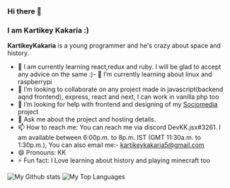 ### Hi there 👋
### I am Kartikey Kakaria :)


<!-- ### 🔭 I am currently learning node.js and mongob. I will be glad to accept any advice on the same :)

### If you want to know more about the current project or future projects reach me on discord DevKK.php#3261
### If you are looking for help for any project in plain js or php you can contact me on discord i will be glad to help

### I am available between 6:00p.m. to 8p.m. IST (GMT 11:30a.m. to 1:30p.m.) -->



**KartikeyKakaria** is a young programmer and he's crazy about space and history.

- 🔭 I am currently learning react,redux and ruby. I will be glad to accept any advice on the same :)- 🌱 I’m currently learning about linux and raspberrypi
- 👯 I’m looking to collaborate on any project made in javascript(backend aqnd frontend), express, react and next, I can work in vanilla php too
- 🤔 I’m looking for help with frontend and designing of my [Sociomedia](https://github.com/KartikeyKakaria/Sociomedia-backend) project
- 💬 Ask me about the project and hosting details.
- 📫 How to reach me: You can reach me via discord DevKK.jsx#3261. I am available between 6:00p.m. to 8p.m. IST (GMT 11:30a.m. to 1:30p.m.), You can also email me:- kartikeykakaria5@gmail.com
- 😄 Pronouns: KK
- ⚡ Fun fact: I Love learning about history and playing minecraft too

 ![My Github stats](https://github-readme-stats.vercel.app/api?username=KartikeyKakaria&show_icons=true&theme=dark)
 ![My Top Languages](https://github-readme-stats.vercel.app/api/top-langs/?username=KartikeyKakaria&theme=dark&layout=compact)

